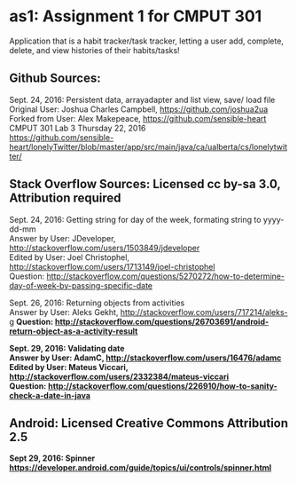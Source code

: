# as1: Assignment 1 for CMPUT 301
Application that is a habit tracker/task tracker, letting a user add, complete, delete, and view histories of their habits/tasks!

Github Sources:
--------------------------------------------------------------

Sept. 24, 2016: Persistent data, arrayadapter and list view, save/ load file <br />
	Original User: Joshua Charles Campbell, https://github.com/joshua2ua <br />
	Forked from User: Alex Makepeace, https://github.com/sensible-heart <br />
	CMPUT 301 Lab 3 Thursday 22, 2016 <br />
	https://github.com/sensible-heart/lonelyTwitter/blob/master/app/src/main/java/ca/ualberta/cs/lonelytwitter/ <br />

Stack Overflow Sources: Licensed cc by-sa 3.0, Attribution required
--------------------------------------------------------------

Sept. 24, 2016: Getting string for day of the week, formating string to yyyy-dd-mm <br />
	Answer by User: JDeveloper, http://stackoverflow.com/users/1503849/jdeveloper <br />
	Edited by User: Joel Christophel, http://stackoverflow.com/users/1713149/joel-christophel <br />
	Question: http://stackoverflow.com/questions/5270272/how-to-determine-day-of-week-by-passing-specific-date <br />

Sept. 26, 2016: Returning objects from activities<br />
	Answer by User: Aleks Gekht, http://stackoverflow.com/users/717214/aleks-g <b/>
	Question: http://stackoverflow.com/questions/26703691/android-return-object-as-a-activity-result

Sept. 29, 2016: Validating date<br />
	Answer by User: AdamC, http://stackoverflow.com/users/16476/adamc <br />
	Edited by User: Mateus Viccari, http://stackoverflow.com/users/2332384/mateus-viccari <br />
	Question: http://stackoverflow.com/questions/226910/how-to-sanity-check-a-date-in-java <br />

Android: Licensed Creative Commons Attribution 2.5
--------------------------------------------------------------
Sept 29, 2016: Spinner<br />
https://developer.android.com/guide/topics/ui/controls/spinner.html<br />